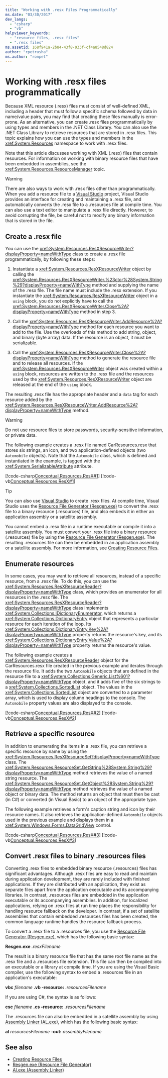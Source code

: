 ```yaml
---
title: "Working with .resx Files Programmatically"
ms.date: "03/30/2017"
dev_langs:
  - "csharp"
  - "vb"
helpviewer_keywords:
  - "resource files, .resx files"
  - ".resx files"
ms.assetid: 168f941a-2b84-43f8-933f-cf4a8548d824
author: "rpetrusha"
ms.author: "ronpet"
---
```

# Working with .resx files programmatically
Because XML resource (.resx) files must consist of well-defined XML, including a header that must follow a specific schema followed by data in name/value pairs, you may find that creating these files manually is error-prone. As an alternative, you can create .resx files programmatically by using types and members in the .NET Class Library. You can also use the .NET Class Library to retrieve resources that are stored in .resx files. This topic explains how you can use the types and members in the <xref:System.Resources> namespace to work with .resx files.

 Note that this article discusses working with XML (.resx) files that contain resources. For information on working with binary resource files that have been embedded in assemblies, see the <xref:System.Resources.ResourceManager> topic.

> [!WARNING]
> There are also ways to work with .resx files other than programmatically. When you add a resource file to a [Visual Studio](https://visualstudio.microsoft.com/vs/?utm_medium=microsoft&utm_source=docs.microsoft.com&utm_campaign=inline+link) project, Visual Studio provides an interface for creating and maintaining a .resx file, and automatically converts the .resx file to a .resources file at compile time. You can also use a text editor to manipulate a .resx file directly. However, to avoid corrupting the file, be careful not to modify any binary information that is stored in the file.

## Create a .resx file

You can use the <xref:System.Resources.ResXResourceWriter?displayProperty=nameWithType> class to create a .resx file programmatically, by following these steps:

1. Instantiate a <xref:System.Resources.ResXResourceWriter> object by calling the <xref:System.Resources.ResXResourceWriter.%23ctor%28System.String%29?displayProperty=nameWithType> method and supplying the name of the .resx file. The file name must include the .resx extension. If you instantiate the <xref:System.Resources.ResXResourceWriter> object in a `using` block, you do not explicitly have to call the <xref:System.Resources.ResXResourceWriter.Close%2A?displayProperty=nameWithType> method in step 3.

2. Call the <xref:System.Resources.ResXResourceWriter.AddResource%2A?displayProperty=nameWithType> method for each resource you want to add to the file. Use the overloads of this method to add string, object, and binary (byte array) data. If the resource is an object, it must be serializable.

3. Call the <xref:System.Resources.ResXResourceWriter.Close%2A?displayProperty=nameWithType> method to generate the resource file and to release all resources. If the <xref:System.Resources.ResXResourceWriter> object was created within a `using` block, resources are written to the .resx file and the resources used by the <xref:System.Resources.ResXResourceWriter> object are released at the end of the `using` block.

The resulting .resx file has the appropriate header and a `data` tag for each resource added by the <xref:System.Resources.ResXResourceWriter.AddResource%2A?displayProperty=nameWithType> method.

> [!WARNING]
> Do not use resource files to store passwords, security-sensitive information, or private data.

The following example creates a .resx file named CarResources.resx that stores six strings, an icon, and two application-defined objects (two `Automobile` objects). Note that the `Automobile` class, which is defined and instantiated in the example, is tagged with the <xref:System.SerializableAttribute> attribute.

[!code-csharp[Conceptual.Resources.ResX#1](../../../samples/snippets/csharp/VS_Snippets_CLR/conceptual.resources.resx/cs/create1.cs#1)]
[!code-vb[Conceptual.Resources.ResX#1](../../../samples/snippets/visualbasic/VS_Snippets_CLR/conceptual.resources.resx/vb/create1.vb#1)]

> [!TIP]
> You can also use [Visual Studio](https://visualstudio.microsoft.com/vs/?utm_medium=microsoft&utm_source=docs.microsoft.com&utm_campaign=inline+link) to create .resx files. At compile time, Visual Studio uses the [Resource File Generator (Resgen.exe)](../tools/resgen-exe-resource-file-generator.md) to convert the .resx file to a binary resource (.resources) file, and also embeds it in either an application assembly or a satellite assembly.

You cannot embed a .resx file in a runtime executable or compile it into a satellite assembly. You must convert your .resx file into a binary resource (.resources) file by using the [Resource File Generator (Resgen.exe)](../tools/resgen-exe-resource-file-generator.md). The resulting .resources file can then be embedded in an application assembly or a satellite assembly. For more information, see [Creating Resource Files](creating-resource-files-for-desktop-apps.md).

## Enumerate resources
 In some cases, you may want to retrieve all resources, instead of a specific resource, from a .resx file. To do this, you can use the <xref:System.Resources.ResXResourceReader?displayProperty=nameWithType> class, which provides an enumerator for all resources in the .resx file. The <xref:System.Resources.ResXResourceReader?displayProperty=nameWithType> class implements <xref:System.Collections.IDictionaryEnumerator>, which returns a <xref:System.Collections.DictionaryEntry> object that represents a particular resource for each iteration of the loop. Its <xref:System.Collections.DictionaryEntry.Key%2A?displayProperty=nameWithType> property returns the resource's key, and its <xref:System.Collections.DictionaryEntry.Value%2A?displayProperty=nameWithType> property returns the resource's value.

 The following example creates a <xref:System.Resources.ResXResourceReader> object for the CarResources.resx file created in the previous example and iterates through the resource file. It adds the two `Automobile` objects that are defined in the resource file to a <xref:System.Collections.Generic.List%601?displayProperty=nameWithType> object, and it adds five of the six strings to a <xref:System.Collections.SortedList> object. The values in the <xref:System.Collections.SortedList> object are converted to a parameter array, which is used to display column headings to the console. The `Automobile` property values are also displayed to the console.

 [!code-csharp[Conceptual.Resources.ResX#2](../../../samples/snippets/csharp/VS_Snippets_CLR/conceptual.resources.resx/cs/enumerate1.cs#2)]
 [!code-vb[Conceptual.Resources.ResX#2](../../../samples/snippets/visualbasic/VS_Snippets_CLR/conceptual.resources.resx/vb/enumerate1.vb#2)]

## Retrieve a specific resource
 In addition to enumerating the items in a .resx file, you can retrieve a specific resource by name by using the <xref:System.Resources.ResXResourceSet?displayProperty=nameWithType> class. The <xref:System.Resources.ResourceSet.GetString%28System.String%29?displayProperty=nameWithType> method retrieves the value of a named string resource. The <xref:System.Resources.ResourceSet.GetObject%28System.String%29?displayProperty=nameWithType> method retrieves the value of a named object or binary data. The method returns an object that must then be cast (in C#) or converted (in Visual Basic) to an object of the appropriate type.

 The following example retrieves a form's caption string and icon by their resource names. It also retrieves the application-defined `Automobile` objects used in the previous example and displays them in a <xref:System.Windows.Forms.DataGridView> control.

 [!code-csharp[Conceptual.Resources.ResX#3](../../../samples/snippets/csharp/VS_Snippets_CLR/conceptual.resources.resx/cs/retrieve1.cs#3)]
 [!code-vb[Conceptual.Resources.ResX#3](../../../samples/snippets/visualbasic/VS_Snippets_CLR/conceptual.resources.resx/vb/retrieve1.vb#3)]

## Convert .resx files to binary .resources files
 Converting .resx files to embedded binary resource (.resources) files has significant advantages. Although .resx files are easy to read and maintain during application development, they are rarely included with finished applications. If they are distributed with an application, they exist as separate files apart from the application executable and its accompanying libraries. In contrast, .resources files are embedded in the application executable or its accompanying assemblies. In addition, for localized applications, relying on .resx files at run time places the responsibility for handling resource fallback on the developer. In contrast, if a set of satellite assemblies that contain embedded .resources files has been created, the common language runtime handles the resource fallback process.

 To convert a .resx file to a .resources file, you use the [Resource File Generator (Resgen.exe)](../tools/resgen-exe-resource-file-generator.md), which has the following basic syntax:

 **Resgen.exe** *.resxFilename*

 The result is a binary resource file that has the same root file name as the .resx file and a .resources file extension. This file can then be compiled into an executable or a library at compile time. If you are using the Visual Basic compiler, use the following syntax to embed a .resources file in an application's executable:

 **vbc** *filename* **.vb -resource:** *.resourcesFilename*

 If you are using C#, the syntax is as follows:

 **csc** *filename* **.cs -resource:** *.resourcesFilename*

 The .resources file can also be embedded in a satellite assembly by using [Assembly Linker (AL.exe)](../tools/al-exe-assembly-linker.md), which has the following basic syntax:

 **al** *resourcesFilename* **-out:** *assemblyFilename*

## See also

- [Creating Resource Files](creating-resource-files-for-desktop-apps.md)
- [Resgen.exe (Resource File Generator)](../tools/resgen-exe-resource-file-generator.md)
- [Al.exe (Assembly Linker)](../tools/al-exe-assembly-linker.md)

